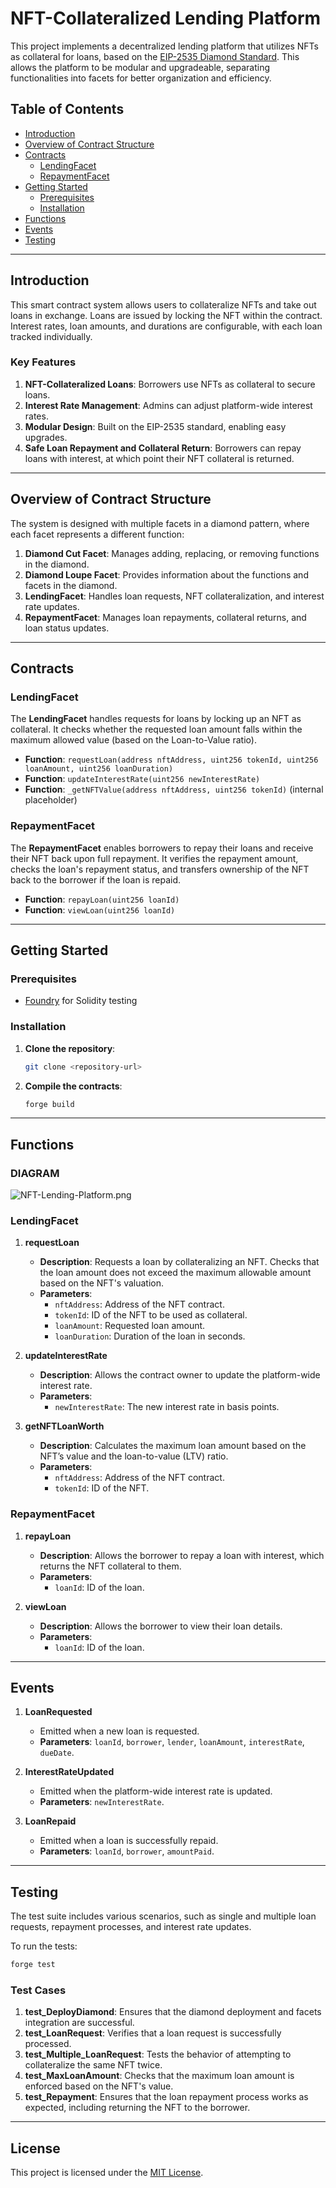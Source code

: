 # NFT-Collateralized Lending Platform

This project implements a decentralized lending platform that utilizes NFTs as collateral for loans, based on the [EIP-2535 Diamond Standard](https://eips.ethereum.org/EIPS/eip-2535). This allows the platform to be modular and upgradeable, separating functionalities into facets for better organization and efficiency.

## Table of Contents

- [Introduction](#introduction)
- [Overview of Contract Structure](#overview-of-contract-structure)
- [Contracts](#contracts)
  - [LendingFacet](#lendingfacet)
  - [RepaymentFacet](#repaymentfacet)
- [Getting Started](#getting-started)
  - [Prerequisites](#prerequisites)
  - [Installation](#installation)
- [Functions](#functions)
- [Events](#events)
- [Testing](#testing)

---

## Introduction

This smart contract system allows users to collateralize NFTs and take out loans in exchange. Loans are issued by locking the NFT within the contract. Interest rates, loan amounts, and durations are configurable, with each loan tracked individually.

### Key Features

1. **NFT-Collateralized Loans**: Borrowers use NFTs as collateral to secure loans.
2. **Interest Rate Management**: Admins can adjust platform-wide interest rates.
3. **Modular Design**: Built on the EIP-2535 standard, enabling easy upgrades.
4. **Safe Loan Repayment and Collateral Return**: Borrowers can repay loans with interest, at which point their NFT collateral is returned.

---

## Overview of Contract Structure

The system is designed with multiple facets in a diamond pattern, where each facet represents a different function:

1. **Diamond Cut Facet**: Manages adding, replacing, or removing functions in the diamond.
2. **Diamond Loupe Facet**: Provides information about the functions and facets in the diamond.
3. **LendingFacet**: Handles loan requests, NFT collateralization, and interest rate updates.
4. **RepaymentFacet**: Manages loan repayments, collateral returns, and loan status updates.

---

## Contracts

### LendingFacet

The **LendingFacet** handles requests for loans by locking up an NFT as collateral. It checks whether the requested loan amount falls within the maximum allowed value (based on the Loan-to-Value ratio).

- **Function**: `requestLoan(address nftAddress, uint256 tokenId, uint256 loanAmount, uint256 loanDuration)`
- **Function**: `updateInterestRate(uint256 newInterestRate)`
- **Function**: `_getNFTValue(address nftAddress, uint256 tokenId)` (internal placeholder)

### RepaymentFacet

The **RepaymentFacet** enables borrowers to repay their loans and receive their NFT back upon full repayment. It verifies the repayment amount, checks the loan's repayment status, and transfers ownership of the NFT back to the borrower if the loan is repaid.

- **Function**: `repayLoan(uint256 loanId)`
- **Function**: `viewLoan(uint256 loanId)`

---

## Getting Started

### Prerequisites

- [Foundry](https://github.com/foundry-rs/foundry) for Solidity testing

### Installation

1. **Clone the repository**:

   ```bash
   git clone <repository-url>
   ```

2. **Compile the contracts**:
   ```bash
   forge build
   ```

---

## Functions

### DIAGRAM

![NFT-Lending-Platform.png](https://github.com/user-attachments/assets/e3f12508-6c18-420f-844b-a4b796a6e419)


### LendingFacet

1. **requestLoan**

   - **Description**: Requests a loan by collateralizing an NFT. Checks that the loan amount does not exceed the maximum allowable amount based on the NFT's valuation.
   - **Parameters**:
     - `nftAddress`: Address of the NFT contract.
     - `tokenId`: ID of the NFT to be used as collateral.
     - `loanAmount`: Requested loan amount.
     - `loanDuration`: Duration of the loan in seconds.

2. **updateInterestRate**

   - **Description**: Allows the contract owner to update the platform-wide interest rate.
   - **Parameters**:
     - `newInterestRate`: The new interest rate in basis points.

3. **getNFTLoanWorth**
   - **Description**: Calculates the maximum loan amount based on the NFT’s value and the loan-to-value (LTV) ratio.
   - **Parameters**:
     - `nftAddress`: Address of the NFT contract.
     - `tokenId`: ID of the NFT.

### RepaymentFacet

1. **repayLoan**

   - **Description**: Allows the borrower to repay a loan with interest, which returns the NFT collateral to them.
   - **Parameters**:
     - `loanId`: ID of the loan.

2. **viewLoan**
   - **Description**: Allows the borrower to view their loan details.
   - **Parameters**:
     - `loanId`: ID of the loan.

---

## Events

1. **LoanRequested**

   - Emitted when a new loan is requested.
   - **Parameters**: `loanId`, `borrower`, `lender`, `loanAmount`, `interestRate`, `dueDate`.

2. **InterestRateUpdated**

   - Emitted when the platform-wide interest rate is updated.
   - **Parameters**: `newInterestRate`.

3. **LoanRepaid**
   - Emitted when a loan is successfully repaid.
   - **Parameters**: `loanId`, `borrower`, `amountPaid`.

---

## Testing

The test suite includes various scenarios, such as single and multiple loan requests, repayment processes, and interest rate updates.

To run the tests:

```bash
forge test
```

### Test Cases

1. **test_DeployDiamond**: Ensures that the diamond deployment and facets integration are successful.
2. **test_LoanRequest**: Verifies that a loan request is successfully processed.
3. **test_Multiple_LoanRequest**: Tests the behavior of attempting to collateralize the same NFT twice.
4. **test_MaxLoanAmount**: Checks that the maximum loan amount is enforced based on the NFT's value.
5. **test_Repayment**: Ensures that the loan repayment process works as expected, including returning the NFT to the borrower.

---

## License

This project is licensed under the [MIT License](LICENSE).
